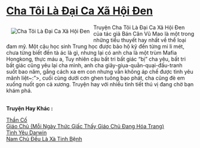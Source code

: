 <a href="https://utruyen.com/cha-toi-la-dai-ca-xa-hoi-den/21591/" title="Cha Tôi Là Đại Ca Xã Hội Đen"><h1>Cha Tôi Là Đại Ca Xã Hội Đen</h1></a><div style="display:table"><img align="right" style="float: left; padding: 10px;" src="https://utruyen.com/images/story/200x260/cha-toi-la-dai-ca-xa-hoi-den.jpg" alt="Cha Tôi Là Đại Ca Xã Hội Đen">Truyện Cha Tôi Là Đại Ca Xã Hội Đen của tác giả Bán Căn Vũ Mao là một trong những tiểu thuyết hay nhất về thể loại đam mỹ. Một cậu học sinh Trung học được bảo hộ kỹ đến từng mi li mét, chưa từng biết đến tà ác là gì, nhưng lại có anh cha là một trùm Mafia Hongkong, thực máu a, Tuy nhiên cậu bất tri bất giác “bị” cha yêu, bất tri bất giác cũng yêu lại cha mình, anh cha giãy-giụa-quằn-quại-đấu-tranh suốt bao năm, gắng cách xa em con nhưng vẫn không áp chế được tình yêu mãnh liệt~:”>, cuối cùng dưới cơn ghen tuông bạo phát, cha cũng đè em xuống nuốt gọn cả xương. Truyện hay với nhiều tình tiết thú vị đang chờ bạn khám phá.</div><p><br><b>Truyện Hay Khác :</b></p><a href="https://utruyen.com/than-co/21586/" alt="Thần Cố">Thần Cố</a><br/><a href="https://github.com/quanluxury/ngontinh_sac/tree/master/truyenhay/19340/" alt="Giáo Chủ (Mỗi Ngày Thức Giấc Thấy Giáo Chủ Đang Hóa Trang)">Giáo Chủ (Mỗi Ngày Thức Giấc Thấy Giáo Chủ Đang Hóa Trang)</a><br/><a href="https://github.com/quanluxury/ngontinhhot/tree/master/truyenhay/18910/" alt="Tình Yêu Darwin">Tình Yêu Darwin</a><br/><a href="https://github.com/quanluxury/ngontinhhot/tree/master/truyenhay/16706/" alt="Nam Chủ Đều Là Xà Tinh Bệnh">Nam Chủ Đều Là Xà Tinh Bệnh</a><br/>